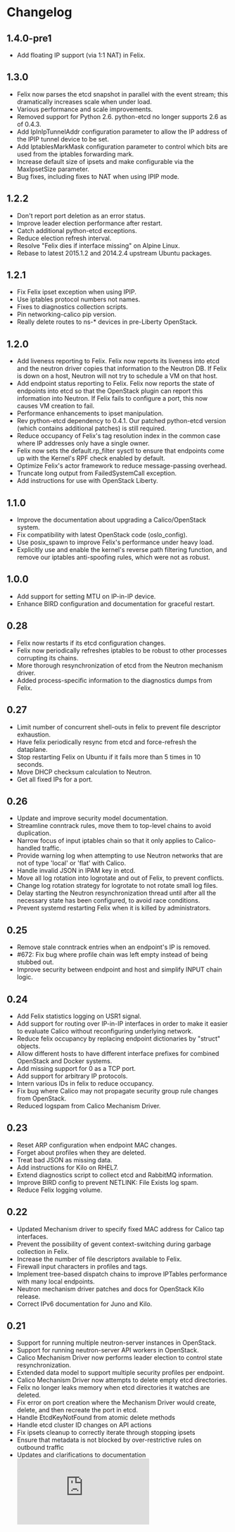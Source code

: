 # Changelog

## 1.4.0-pre1

- Add floating IP support (via 1:1 NAT) in Felix.

## 1.3.0

- Felix now parses the etcd snapshot in parallel with the event stream;
  this dramatically increases scale when under load.
- Various performance and scale improvements.
- Removed support for Python 2.6.  python-etcd no longer supports 2.6
  as of 0.4.3.
- Add IpInIpTunnelAddr configuration parameter to allow the IP address of
  the IPIP tunnel device to be set.
- Add IptablesMarkMask configuration parameter to control which bits are 
  used from the iptables forwarding mark.
- Increase default size of ipsets and make configurable via the 
  MaxIpsetSize parameter.
- Bug fixes, including fixes to NAT when using IPIP mode.

## 1.2.2

- Don't report port deletion as an error status.
- Improve leader election performance after restart.
- Catch additional python-etcd exceptions.
- Reduce election refresh interval.
- Resolve "Felix dies if interface missing" on Alpine Linux.
- Rebase to latest 2015.1.2 and 2014.2.4 upstream Ubuntu packages.

## 1.2.1

- Fix Felix ipset exception when using IPIP.
- Use iptables protocol numbers not names.
- Fixes to diagnostics collection scripts.
- Pin networking-calico pip version.
- Really delete routes to ns-* devices in pre-Liberty OpenStack.

## 1.2.0

- Add liveness reporting to Felix.  Felix now reports its liveness into
  etcd and the neutron driver copies that information to the Neutron DB.
  If Felix is down on a host, Neutron will not try to schedule a VM on
  that host.
- Add endpoint status reporting to Felix.  Felix now reports the state of
  endpoints into etcd so that the OpenStack plugin can report this
  information into Neutron.  If Felix fails to configure a port, this now
  causes VM creation to fail.
- Performance enhancements to ipset manipulation.
- Rev python-etcd dependency to 0.4.1.  Our patched python-etcd version
  (which contains additional patches) is still required.
- Reduce occupancy of Felix's tag resolution index in the common case
  where IP addresses only have a single owner.
- Felix now sets the default.rp_filter sysctl to ensure that endpoints
  come up with the Kernel's RPF check enabled by default.
- Optimize Felix's actor framework to reduce message-passing overhead.
- Truncate long output from FailedSystemCall exception.
- Add instructions for use with OpenStack Liberty.

## 1.1.0

- Improve the documentation about upgrading a Calico/OpenStack system.
- Fix compatibility with latest OpenStack code (oslo_config).
- Use posix_spawn to improve Felix's performance under heavy load.
- Explicitly use and enable the kernel's reverse path filtering function,
  and remove our iptables anti-spoofing rules, which were not as robust.

## 1.0.0

- Add support for setting MTU on IP-in-IP device.
- Enhance BIRD configuration and documentation for graceful restart.

## 0.28

- Felix now restarts if its etcd configuration changes.
- Felix now periodically refreshes iptables to be robust to other processes
  corrupting its chains.
- More thorough resynchronization of etcd from the Neutron mechanism driver.
- Added process-specific information to the diagnostics dumps from Felix.

## 0.27

- Limit number of concurrent shell-outs in felix to prevent file descriptor
  exhaustion.
- Have felix periodically resync from etcd and force-refresh the dataplane.
- Stop restarting Felix on Ubuntu if it fails more than 5 times in 10 seconds.
- Move DHCP checksum calculation to Neutron.
- Get all fixed IPs for a port.

## 0.26

- Update and improve security model documentation.
- Streamline conntrack rules, move them to top-level chains to avoid
  duplication.
- Narrow focus of input iptables chain so that it only applies to
  Calico-handled traffic.
- Provide warning log when attempting to use Neutron networks that are not of
  type 'local' or 'flat' with Calico.
- Handle invalid JSON in IPAM key in etcd.
- Move all log rotation into logrotate and out of Felix, to prevent conflicts.
- Change log rotation strategy for logrotate to not rotate small log files.
- Delay starting the Neutron resynchronization thread until after all the
  necessary state has been configured, to avoid race conditions.
- Prevent systemd restarting Felix when it is killed by administrators.

## 0.25

- Remove stale conntrack entries when an endpoint's IP is removed.
- #672: Fix bug where profile chain was left empty instead of being
  stubbed out.
- Improve security between endpoint and host and simplify INPUT chain logic.

## 0.24

- Add Felix statistics logging on USR1 signal.
- Add support for routing over IP-in-IP interfaces in order to make it
  easier to evaluate Calico without reconfiguring underlying network.
- Reduce felix occupancy by replacing endpoint dictionaries by "struct"
  objects.
- Allow different hosts to have different interface prefixes for combined
  OpenStack and Docker systems.
- Add missing support for 0 as a TCP port.
- Add support for arbitrary IP protocols.
- Intern various IDs in felix to reduce occupancy.
- Fix bug where Calico may not propagate security group rule changes from
  OpenStack.
- Reduced logspam from Calico Mechanism Driver.

## 0.23

- Reset ARP configuration when endpoint MAC changes.
- Forget about profiles when they are deleted.
- Treat bad JSON as missing data.
- Add instructions for Kilo on RHEL7.
- Extend diagnostics script to collect etcd and RabbitMQ information.
- Improve BIRD config to prevent NETLINK: File Exists log spam.
- Reduce Felix logging volume.

## 0.22

- Updated Mechanism driver to specify fixed MAC address for Calico tap
  interfaces.
- Prevent the possibility of gevent context-switching during garbage collection
  in Felix.
- Increase the number of file descriptors available to Felix.
- Firewall input characters in profiles and tags.
- Implement tree-based dispatch chains to improve IPTables performance with
  many local endpoints.
- Neutron mechanism driver patches and docs for OpenStack Kilo release.
- Correct IPv6 documentation for Juno and Kilo.

## 0.21

- Support for running multiple neutron-server instances in OpenStack.
- Support for running neutron-server API workers in OpenStack.
- Calico Mechanism Driver now performs leader election to control state
  resynchronization.
- Extended data model to support multiple security profiles per endpoint.
- Calico Mechanism Driver now attempts to delete empty etcd directories.
- Felix no longer leaks memory when etcd directories it watches are deleted.
- Fix error on port creation where the Mechanism Driver would create, delete,
  and then recreate the port in etcd.
- Handle EtcdKeyNotFound from atomic delete methods
- Handle etcd cluster ID changes on API actions
- Fix ipsets cleanup to correctly iterate through stopping ipsets
- Ensure that metadata is not blocked by over-restrictive rules on outbound
  traffic
- Updates and clarifications to documentation
[![Analytics](https://calico-ga-beacon.appspot.com/UA-52125893-3/calico/CHANGES.md?pixel)](https://github.com/igrigorik/ga-beacon)
